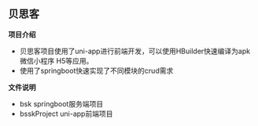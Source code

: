 ## 贝思客

**项目介绍**
 - 贝思客项目使用了uni-app进行前端开发，可以使用HBuilder快速编译为apk 微信小程序 H5等应用。
 - 使用了springboot快速实现了不同模块的crud需求

**文件说明**

 - bsk		springboot服务端项目
 - bsskProject	uni-app前端项目
